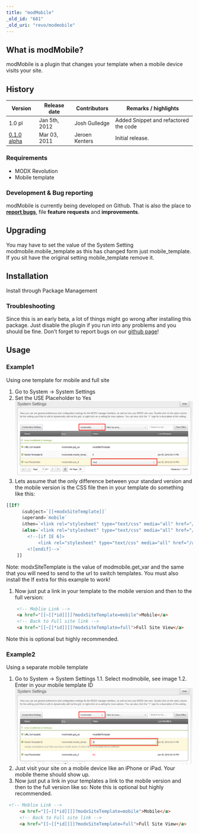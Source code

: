 ```yaml
---
title: "modMobile"
_old_id: "681"
_old_uri: "revo/modmobile"
---
```


## What is modMobile?

modMobile is a plugin that changes your template when a mobile device visits your site.

## History

| Version                                              | Release date  | Contributors   | Remarks / highlights                  |
| ---------------------------------------------------- | ------------- | -------------- | ------------------------------------- |
| 1.0 pl                                               | Jan 5th, 2012 | Josh Gulledge  | Added Snippet and refactored the code |
| [0.1.0 alpha](http://modx.com/extras/package/moddef) | Mar 03, 2011  | Jeroen Kenters | Initial release.                      |

### Requirements

- MODX Revolution
- Mobile template

### Development & Bug reporting

modMobile is currently being developed on Github. That is also the place to **[report bugs](https://github.com/jgulledge19/modMobile/issues)**, file **feature requests** and **improvements**.

## Upgrading

You may have to set the value of the System Setting modmobile.mobile\_template as this has changed form just mobile\_template. If you sit have the original setting mobile\_template remove it.

## Installation

Install through Package Management

### Troubleshooting

Since this is an early beta, a lot of things might go wrong after installing this package. Just disable the plugin if you run into any problems and you should be fine. Don't forget to report bugs on our [github page](https://github.com/jgulledge19/modMobile/issues)!

## Usage

### Example1

Using one template for mobile and full site

1. Go to System -> System Settings
2. Set the USE Placeholder to Yes
  ![](use-placeholder.png)
3. Lets assume that the only difference between your standard version and the mobile version is the CSS file then in your template do something like this:

``` php
[[If?
      &subject=`[[+modxSiteTemplate]]`
      &operand=`mobile`
      &then=`<link rel="stylesheet" type="text/css" media="all" href="/assets/templates/css/mobileLayout.css" />`
      &else=`<link rel="stylesheet" type="text/css" media="all" href="/assets/templates/css/commonLayout.css" />
        <!--[if IE 6]>
            <link rel="stylesheet" type="text/css" media="all" href="/assets/templates/css/ie6.css" />
        <![endif]-->`
    ]]
```

Note: modxSiteTemplate is the value of modmobile.get\_var and the same that you will need to send to the url to switch templates. You must also install the If extra for this example to work!

1. Now just put a link in your template to the mobile version and then to the full version:

``` html
    <!-- Moblie Link -->
    <a href="[[~[[*id]]]]?modxSiteTemplate=mobile">Mobile</a>
    <!-- Back to Full site link -->
    <a href="[[~[[*id]]]]?modxSiteTemplate=full">Full Site View</a>
```

Note this is optional but highly recommended.

### Example2

Using a separate mobile template

1. Go to System -> System Settings
1.1. Select modmobile, see image
1.2. Enter in your mobile template ID
  ![](mobile-template-id.png)
2. Just visit your site on a mobile device like an iPhone or iPad. Your mobile theme should show up.
3. Now just put a link in your templates a link to the mobile version and then to the full version like so:
  Note this is optional but highly recommended.
  
 ``` html
  <!-- Moblie Link -->
      <a href="[[~[[*id]]]]?modxSiteTemplate=mobile">Mobile</a>
      <!-- Back to Full site link -->
      <a href="[[~[[*id]]]]?modxSiteTemplate=full">Full Site View</a>
  ```
